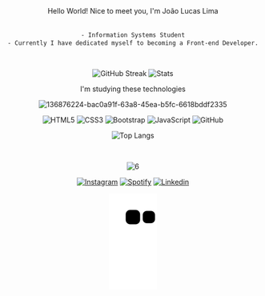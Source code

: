 <div align="center">
  Hello World! Nice to meet you, I'm João Lucas Lima  
<br><br>

</h3>

```
- Information Systems Student
- Currently I have dedicated myself to becoming a Front-end Developer.
```
<br>

![GitHub Streak](https://github-readme-streak-stats.herokuapp.com?user=oJoaoLucas&theme=vision-friendly-dark&hide_border=false)
![Stats](https://github-readme-stats.vercel.app/api?username=oJoaoLucas&layout=compact&theme=vision-friendly-dark)



 <div>
   I'm studying these technologies
    
![136876224-bac0a91f-63a8-45ea-b5fc-6618bddf2335](https://user-images.githubusercontent.com/94051879/194400886-f9f8b0ca-e4fc-44a5-829a-10cb25082eda.gif)

   ![HTML5](https://img.shields.io/badge/-HTML5-E34F26?style=flat-square&logo=html5&logoColor=white)
   ![CSS3](https://img.shields.io/badge/-CSS3-1572B6?style=flat-square&logo=css3)
   ![Bootstrap](https://img.shields.io/badge/-Bootstrap-563D7C?style=flat-square&logo=bootstrap)
   ![JavaScript](https://img.shields.io/badge/-JavaScript-black?style=flat-square&logo=javascript)
   ![GitHub](https://img.shields.io/badge/-GitHub-181717?style=flat-square&logo=github)    
 
  ![Top Langs](https://github-readme-stats.vercel.app/api/top-langs/?username=oJoaoLucas&layout=compact&theme=vision-friendly-dark)
</div>
    
<br>

<div> 
  
  ![6](https://pporg-cdn.nullcontent.net/monthly_2018_05/large.5aec4287c9aee_EeveeGif.gif.1687bde4b30e4ce1dd93c67f4bd13d24.gif)
 
  [![Instagram](https://img.shields.io/badge/Instagram-E4405F?style=for-the-badge&logo=instagram&logoColor=white)](https://instagram.com/ojoaolucas0?igshid=YmMyMTA2M2Y=)
  [![Spotify](https://img.shields.io/badge/Spotify-1ED760?&style=for-the-badge&logo=spotify&logoColor=white)](https://open.spotify.com/user/jo%C3%A3olucaslimaaa)
  [![Linkedin](https://img.shields.io/badge/LinkedIn-0077B5?style=for-the-badge&logo=linkedin&logoColor=white)](https://www.linkedin.com/in/ojoaolucaslima/)

  ![Snake animation](https://github.com/oJoaoLucas/oJoaoLucas/blob/output/github-contribution-grid-snake.svg)
 
</div>
